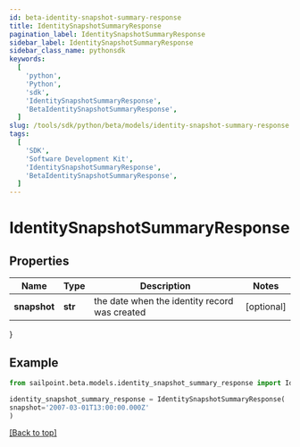 ```yaml
---
id: beta-identity-snapshot-summary-response
title: IdentitySnapshotSummaryResponse
pagination_label: IdentitySnapshotSummaryResponse
sidebar_label: IdentitySnapshotSummaryResponse
sidebar_class_name: pythonsdk
keywords:
  [
    'python',
    'Python',
    'sdk',
    'IdentitySnapshotSummaryResponse',
    'BetaIdentitySnapshotSummaryResponse',
  ]
slug: /tools/sdk/python/beta/models/identity-snapshot-summary-response
tags:
  [
    'SDK',
    'Software Development Kit',
    'IdentitySnapshotSummaryResponse',
    'BetaIdentitySnapshotSummaryResponse',
  ]
---
```


# IdentitySnapshotSummaryResponse

## Properties

| Name | Type | Description | Notes |
| --- | --- | --- | --- |
| **snapshot** | **str** | the date when the identity record was created | [optional] |

}

## Example

```python
from sailpoint.beta.models.identity_snapshot_summary_response import IdentitySnapshotSummaryResponse

identity_snapshot_summary_response = IdentitySnapshotSummaryResponse(
snapshot='2007-03-01T13:00:00.000Z'
)

```

[[Back to top]](#)
